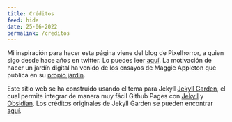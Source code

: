 ```yaml
---
title: Créditos
feed: hide
date: 25-06-2022
permalink: /creditos
---
```


Mi inspiración para hacer esta página viene del blog de Pixelhorror, a quien sigo desde hace años en twitter. Lo puedes leer [aquí](https://www.pixelhorror.space/). La motivación de hacer un jardín digital ha venido de los ensayos de Maggie Appleton que publica en su [propio jardín](https://maggieappleton.com/garden-history).

Este sitio web se ha construido usando el tema para Jekyll [Jekyll Garden](https://github.com/Jekyll-Garden/jekyll-garden.github.io), el cual permite integrar de manera muy fácil Github Pages con [Jekyll](https://jekyllrb.com/) y [Obsidian](https://obsidian.md). Los créditos originales de Jekyll Garden se pueden encontrar [aquí](https://jekyll-garden.github.io/credits).